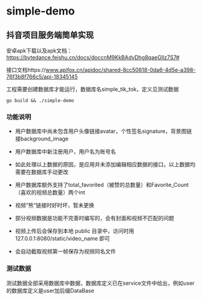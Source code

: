 # simple-demo

## 抖音项目服务端简单实现

安卓apk下载以及apk文档：https://bytedance.feishu.cn/docs/doccnM9KkBAdyDhg8qaeGlIz7S7#

接口文档https://www.apifox.cn/apidoc/shared-8cc50618-0da6-4d5e-a398-76f3b8f766c5/api-18345145

工程需要创建数据库才能运行，数据库名simple_tik_tok，定义见测试数据

```shell
go build && ./simple-demo
```

### 功能说明

* 用户数据库中尚未包含用户头像链接avatar，个性签名signature，背景图链接background_image
* 用户数据库中新注册用户，用户名为账号名
* 如此处理以上数据的原因，是应用并未添加编辑相应数据的接口，以上数据均需要在数据库手动更改

* 用户数据库额外支持了total_favorited（被赞的总数量）和Favorite_Count（喜欢的视频总数量）两个int

* 视频”熊“链接时好时坏，暂未更换
* 部分视频数据是功能不完善时编写的，会有封面和视频不匹配的问题

* 视频上传后会保存到本地 public 目录中，访问时用 127.0.0.1:8080/static/video_name 即可
* 会自动截取视频第一帧保存为视频同名文件

### 测试数据

测试数据全部采用数据库中数据，数据库定义已在service文件中给出，例如user的数据库定义是user加后缀DataBase
